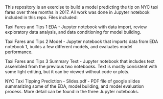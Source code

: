 This repository is an exercise to build a model predicting the tip on NYC taxi fares over three months in 2017. All work was done in Jupyter notebook included in this repo. Files included:

Taxi Fares and Tips 1 EDA - Jupyter notebook with data import, review exploratory data analysis, and data conditioning for model building.

Taxi Fares and Tips 2 Model - Jupyter notebook that imports data from EDA notebook 1, builds a few different models, and evaluates model performance.

Taxi Fares and Tips 3 Summary Text - Jupyter notebook that includes text assembled from the previous two notebooks. Text is mostly consistent with some light editing, but it can be viewed without code or plots.

NYC Taxi Tipping Prediction - Slides.pdf - PDF file of google slides summarizing some of the EDA, model building, and model evaluation process. More detail can be found in the three Jupyter notebooks.
